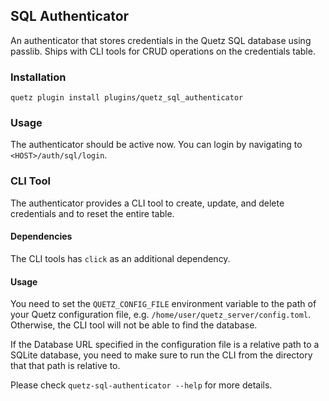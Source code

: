 ## SQL Authenticator

An authenticator that stores credentials in the Quetz SQL database using passlib. Ships with CLI tools for CRUD operations on the credentials table.

### Installation

```
quetz plugin install plugins/quetz_sql_authenticator
```

### Usage

The authenticator should be active now. You can login by navigating to `<HOST>/auth/sql/login`.

### CLI Tool

The authenticator provides a CLI tool to create, update, and delete credentials and to reset the entire table.

#### Dependencies

The CLI tools has `click` as an additional dependency.

#### Usage

You need to set the `QUETZ_CONFIG_FILE` environment variable to the path of your Quetz configuration file, e.g. `/home/user/quetz_server/config.toml`. Otherwise, the CLI tool will not be able to find the database.

If the Database URL specified in the configuration file is a relative path to a
SQLite database, you need to make sure to run the CLI from the directory
that that path is relative to.

Please check `quetz-sql-authenticator --help` for more details.
